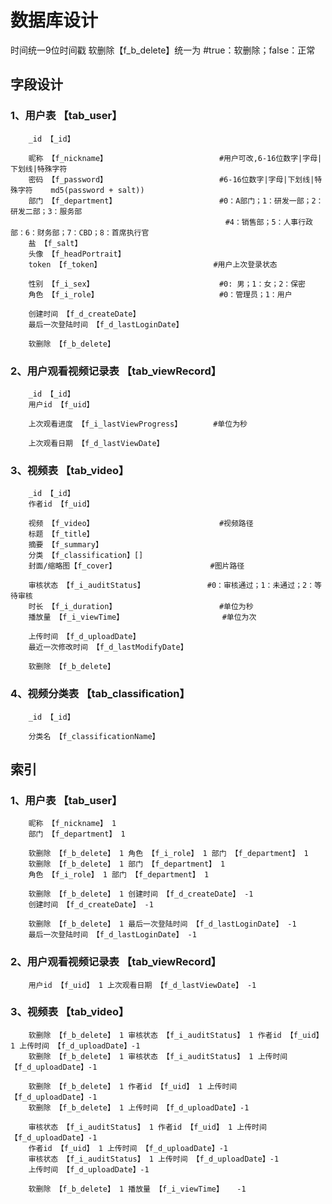 # 数据库设计

时间统一9位时间戳
软删除【f_b_delete】统一为 #true：软删除；false：正常

##  字段设计

### 1、用户表 【tab_user】
		_id 【_id】
		
		昵称 【f_nickname】							#用户可改,6-16位数字|字母|下划线|特殊字符
		密码 【f_password】							#6-16位数字|字母|下划线|特殊字符	md5(password + salt))
		部门 【f_department】						#0：A部门；1：研发一部；2：研发二部；3：服务部
													#4：销售部；5：人事行政部：6：财务部；7：CBD；8：首席执行官
		盐 【f_salt】
		头像 【f_headPortrait】	
		token 【f_token】							#用户上次登录状态
		
		性别 【f_i_sex】							#0: 男；1：女；2：保密
		角色 【f_i_role】							#0：管理员；1：用户	
		
		创建时间 【f_d_createDate】
		最后一次登陆时间 【f_d_lastLoginDate】
		
		软删除 【f_b_delete】	
		
### 2、用户观看视频记录表 【tab_viewRecord】
		_id 【_id】
		用户id 【f_uid】
		
		上次观看进度 【f_i_lastViewProgress】		#单位为秒
		
		上次观看日期 【f_d_lastViewDate】
		
### 3、视频表 【tab_video】
		_id 【_id】
		作者id 【f_uid】
		
		视频 【f_video】							#视频路径
		标题 【f_title】
		摘要 【f_summary】
		分类 【f_classification】[]
		封面/缩略图【f_cover】						#图片路径
		
		审核状态 【f_i_auditStatus】				#0：审核通过；1：未通过；2：等待审核
		时长 【f_i_duration】						#单位为秒
		播放量 【f_i_viewTime】						#单位为次
		
		上传时间 【f_d_uploadDate】
		最近一次修改时间 【f_d_lastModifyDate】
		
		软删除 【f_b_delete】
		
### 4、视频分类表 【tab_classification】
		_id 【_id】
		
		分类名 【f_classificationName】
		
##  索引
	
### 1、用户表 【tab_user】
		昵称 【f_nickname】 1
		部门 【f_department】 1
		
		软删除 【f_b_delete】 1 角色 【f_i_role】 1 部门 【f_department】 1
		软删除 【f_b_delete】 1 部门 【f_department】 1
		角色 【f_i_role】 1 部门 【f_department】 1
		
		软删除 【f_b_delete】 1 创建时间 【f_d_createDate】 -1
		创建时间 【f_d_createDate】 -1
		
		软删除 【f_b_delete】 1 最后一次登陆时间 【f_d_lastLoginDate】 -1
		最后一次登陆时间 【f_d_lastLoginDate】 -1
		
### 2、用户观看视频记录表 【tab_viewRecord】
		用户id 【f_uid】 1 上次观看日期 【f_d_lastViewDate】 -1
		
### 3、视频表 【tab_video】
		软删除 【f_b_delete】 1 审核状态 【f_i_auditStatus】 1 作者id 【f_uid】 1 上传时间 【f_d_uploadDate】-1
		软删除 【f_b_delete】 1 审核状态 【f_i_auditStatus】 1 上传时间 【f_d_uploadDate】-1
		
		软删除 【f_b_delete】 1 作者id 【f_uid】 1 上传时间 【f_d_uploadDate】-1
		软删除 【f_b_delete】 1 上传时间 【f_d_uploadDate】-1
		
		审核状态 【f_i_auditStatus】 1 作者id 【f_uid】 1 上传时间 【f_d_uploadDate】-1
		作者id 【f_uid】 1 上传时间 【f_d_uploadDate】-1
		审核状态 【f_i_auditStatus】 1 上传时间 【f_d_uploadDate】-1
		上传时间 【f_d_uploadDate】-1
		
		软删除 【f_b_delete】 1 播放量 【f_i_viewTime】	-1